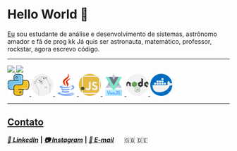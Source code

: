 # Hello World 👋

[Eu](https://www.linkedin.com/in/pedro-henrique-dos-santos-pereira-245b12174) sou estudante de análise e desenvolvimento de sistemas, astrônomo amador e fã de prog kk Já quis ser astronauta, matemático, professor, rockstar, agora escrevo código.
<!--
---
### Linguagens e ferramentas

- 🐍 Python
- :coffee: Java
- ⚡ Javascript
- 🎨 HTML/CSS
- 🚀 GO
- :floppy_disk: Banco de Dados-->

---

<div>
  <a href="https://github.com/santospereira">
  <img height="190em" src="https://github-readme-stats.vercel.app/api?username=santospereira&show_icons=true&theme=vue&include_all_commits=true&count_private=true"/>
  <img height="190em" src="https://github-readme-stats.vercel.app/api/top-langs/?username=santospereira&layout=compact&langs_count=7&custom_title=Linguagens%20Que%20Mais%20Uso&theme=vue"/>
</div>

<div>
  <img height="50em" src="https://github.com/SantosPereira/SantosPereira/blob/main/media/icons/python.png"/>
  <img height="50em" src="https://github.com/SantosPereira/SantosPereira/blob/main/media/icons/go-lang.png"/>
  <img height="50em" src="https://github.com/SantosPereira/SantosPereira/blob/main/media/icons/java.png"/>
  <img height="50em" src="https://github.com/SantosPereira/SantosPereira/blob/main/media/icons/javascript.png"/>
  <img height="50em" src="https://github.com/SantosPereira/SantosPereira/blob/main/media/icons/brands.png"/>
  <img height="50em" src="https://github.com/SantosPereira/SantosPereira/blob/main/media/icons/nodejs.png"/>
  <img height="50em" src="https://github.com/SantosPereira/SantosPereira/blob/main/media/icons/docker.png"/>
    
</div>
  
---

## Contato
[***:page_facing_up: LinkedIn***](https://www.linkedin.com/in/santos-pereira) **|** [***:camera:  Instagram***](https://www.instagram.com/pedro.hsp0/) **|** [***:email: E-mail***](mailto://pedrohenriquelemam@gmail.com) &nbsp;&nbsp;&nbsp;&nbsp; :gb: :de:

<!--
![Linguagens que mais uso](https://github-readme-stats.vercel.app/api/top-langs/?username=santospereira&layout=compact&custom_title=Linguagens%20Que%20Mais%20Uso&bg_color=)

-->
